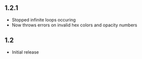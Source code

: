 ## 1.2.1
* Stopped infinite loops occuring
* Now throws errors on invalid hex colors and opacity numbers

## 1.2
* Initial release